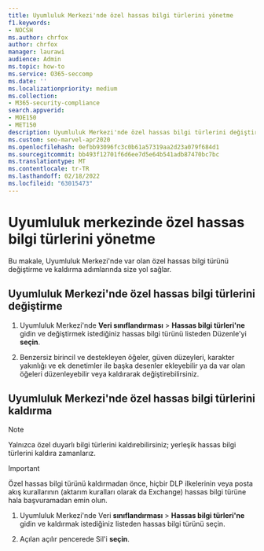 ```yaml
---
title: Uyumluluk Merkezi'nde özel hassas bilgi türlerini yönetme
f1.keywords:
- NOCSH
ms.author: chrfox
author: chrfox
manager: laurawi
audience: Admin
ms.topic: how-to
ms.service: O365-seccomp
ms.date: ''
ms.localizationpriority: medium
ms.collection:
- M365-security-compliance
search.appverid:
- MOE150
- MET150
description: Uyumluluk Merkezi'nde özel hassas bilgi türlerini değiştirmeyi ve kaldırmayı öğrenin.
ms.custom: seo-marvel-apr2020
ms.openlocfilehash: 0efbb93096fc3c0b61a57319aa2d23a079f684d1
ms.sourcegitcommit: bb493f12701f6d6ee7d5e64b541adb87470bc7bc
ms.translationtype: MT
ms.contentlocale: tr-TR
ms.lasthandoff: 02/18/2022
ms.locfileid: "63015473"
---
```

# <a name="manage-custom-sensitive-information-types-in-the-compliance-center"></a>Uyumluluk merkezinde özel hassas bilgi türlerini yönetme

Bu makale, Uyumluluk Merkezi'nde var olan özel hassas bilgi türünü değiştirme ve kaldırma adımlarında size yol sağlar.

## <a name="modify-custom-sensitive-information-types-in-the-compliance-center"></a>Uyumluluk Merkezi'nde özel hassas bilgi türlerini değiştirme

1. Uyumluluk Merkezi'nde **Veri sınıflandırması** \> **Hassas bilgi türleri'ne** gidin ve değiştirmek istediğiniz hassas bilgi türünü listeden Düzenle'yi **seçin**.

2. Benzersiz birincil ve destekleyen öğeler, güven düzeyleri, karakter yakınlığı ve ek denetimler ile başka desenler ekleyebilir ya [](sit-regex-validators-additional-checks.md#sensitive-information-type-additional-checks) da var olan öğeleri düzenleyebilir veya kaldırarak değiştirebilirsiniz.

## <a name="remove-custom-sensitive-information-types-in-the-compliance-center"></a>Uyumluluk Merkezi'nde özel hassas bilgi türlerini kaldırma 

> [!NOTE]
> Yalnızca özel duyarlı bilgi türlerini kaldırebilirsiniz; yerleşik hassas bilgi türlerini kaldıra zamanlarız.

> [!IMPORTANT]
> Özel hassas bilgi türünü kaldırmadan önce, hiçbir DLP ilkelerinin veya posta akış kurallarının (aktarım kuralları olarak da Exchange) hassas bilgi türüne hala başvuramadan emin olun.

1. Uyumluluk Merkezi'nde Veri **sınıflandırması** \> **Hassas bilgi türleri'ne** gidin ve kaldırmak istediğiniz listeden hassas bilgi türünü seçin.

2. Açılan açılır pencerede Sil'i **seçin**.
